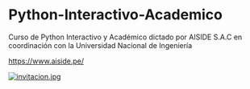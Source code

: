 # Python-Interactivo-Academico

Curso de Python Interactivo y Académico dictado por AISIDE S.A.C en coordinación con la Universidad Nacional de Ingeniería

https://www.aiside.pe/

[![invitacion.jpg](https://i.postimg.cc/4N99kp8B/invitacion.jpg)](https://postimg.cc/tY9TFnGx)
